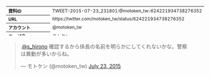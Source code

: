 <table style="font-size: 9pt; width: 610px; margin-bottom: 20px; height: 80px;">
<tbody>
    <tr>
        <th align=left>資料ID</th>
        <td align=left>TWEET::2015-07-23_231801:@motoken_tw::624221934738276352</td>
    </tr>
    <tr>
        <th align=left>URL</th>
        <td align=left>https://twitter.com/motoken_tw/status/624221934738276352</td>
    </tr>
    <tr>
        <th align=left>アカウント</th>
        <td align=left>@motoken_tw</td>
    </tr>
    <tr>
        <th align=left>ユーザ名</th>
        <td align=left>モトケン</td>
    </tr>
    <tr>
        <th align=left>ツイートの記録日時</th>
        <td align=left>created_at 2022-08-24_1432</td>
    </tr>
</tbody>
</table>
<blockquote class="twitter-tweet" data-width="450"  data-lang="ja"><p lang="ja" dir="ltr">.<a href="https://twitter.com/s_hirono?ref_src=twsrc%5Etfw">@s_hirono</a> 確認するから係長の名前を明らかにしてくれないかな。警察は異動が多いからね。</p>&mdash; モトケン (@motoken_tw) <a href="https://twitter.com/motoken_tw/status/624221934738276352?ref_src=twsrc%5Etfw">July 23, 2015</a></blockquote>
<script async src="https://platform.twitter.com/widgets.js" charset="utf-8"></script>


